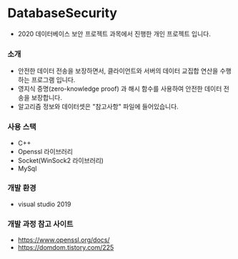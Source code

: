 # DatabaseSecurity

- 2020 데이터베이스 보안 프로젝트 과목에서 진행한 개인 프로젝트 입니다.

### 소개
- 안전한 데이터 전송을 보장하면서, 클라이언트와 서버의 데이터 교집합 연산을 수행하는 프로그램 입니다. 
- 영지식 증명(zero-knowledge proof) 과 해시 함수를 사용하여 안전한 데이터 전송을 보장합니다.
- 알고리즘 정보와 데이터셋은 "참고사항" 파일에 들어있습니다. 

### 사용 스택
- C++
- Openssl 라이브러리
- Socket(WinSock2 라이브러리)
- MySql

### 개발 환경
- visual studio 2019


### 개발 과정 참고 사이트
- https://www.openssl.org/docs/
- https://domdom.tistory.com/225

